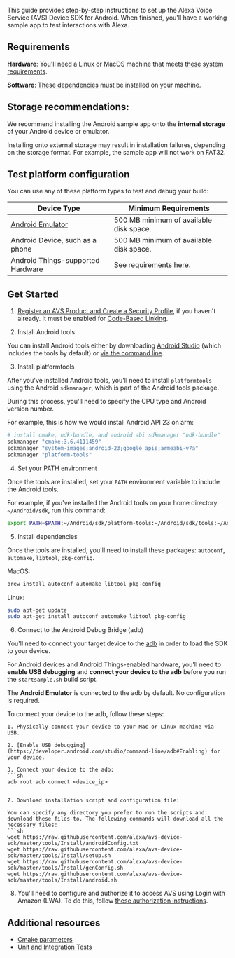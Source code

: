 This guide provides step-by-step instructions to set up the Alexa Voice Service (AVS) Device SDK for Android. When finished, you'll have a working sample app to test interactions with Alexa.

## Requirements

**Hardware**: You'll need a Linux or MacOS machine that meets [ these system requirements](https://developer.android.com/studio/#system-requirements-a-namerequirementsa).

**Software**: [These dependencies](https://github.com/alexa/avs-device-sdk/wiki/Dependencies#android-dependencies) must be installed on your machine.

## Storage recommendations:

We recommend installing the Android sample app onto the **internal storage** of your Android device or emulator.

Installing onto external storage may result in installation failures, depending on the storage format. For example, the sample app will not work on FAT32.

## Test platform configuration

You can use any of these platform types to test and debug your build:

| Device Type                                                           | Minimum Requirements                                                     |
|-----------------------------------------------------------------------|--------------------------------------------------------------------------|
| [Android Emulator](https://developer.android.com/studio/run/emulator) | 500 MB minimum of available disk space.                                  |
| Android Device, such as a phone                                       | 500 MB minimum of available disk space.                                  |
| Android Things-supported Hardware                                     | See requirements [here](https://developer.android.com/things/hardware/). |

## Get Started

1. [Register an AVS Product and Create a Security Profile](https://github.com/alexa/avs-device-sdk/wiki/Create-Security-Profile), if you haven't already. It must be enabled for [Code-Based Linking](https://developer.amazon.com/docs/alexa-voice-service/code-based-linking-other-platforms.html#step1).

2. Install Android tools

You can install Android tools either by downloading [Android Studio](https://developer.android.com/studio/#downloads) (which includes the tools by default) or [via the command line](https://developer.android.com/studio/#command-tools).

3. Install platformtools

After you've installed Android tools, you'll need to install `platformtools` using the Android `sdkmanager`, which is part of the Android tools package.

During this process, you'll need to specify the CPU type and Android version number.

For example, this is how we would install Android API 23 on arm:

```sh
# install cmake, ndk-bundle, and android abi sdkmanager "ndk-bundle"
sdkmanager "cmake;3.6.4111459"
sdkmanager "system-images;android-23;google_apis;armeabi-v7a"
sdkmanager "platform-tools"
```

4. Set your PATH environment

Once the tools are installed, set your `PATH` environment variable to include the Android tools.

For example, if you've installed the Android tools on your home directory `~/Android/sdk`, run this command:

```sh
export PATH=$PATH:~/Android/sdk/platform-tools:~/Android/sdk/tools:~/Android/sdk/tools/bin
```
5. Install dependencies

Once the tools are installed, you'll need to install these packages: `autoconf`, `automake`, `libtool`, `pkg-config`.

MacOS:

```sh
brew install autoconf automake libtool pkg-config
```
Linux:

```sh
sudo apt-get update
sudo apt-get install autoconf automake libtool pkg-config
```

6. Connect to the Android Debug Bridge (adb)

You'll need to connect your target device to the [adb](https://developer.android.com/studio/command-line/adb) in order to load the SDK to your device.

For Android devices and Android Things-enabled hardware, you'll need to **enable USB debugging** and **connect your device to the adb** before you run the `startsample.sh` build script.

The **Android Emulator** is connected to the adb by default. No configuration is required.

To connect your device to the adb, follow these steps:

    1. Physically connect your device to your Mac or Linux machine via USB.

    2. [Enable USB debugging](https://developer.android.com/studio/command-line/adb#Enabling) for your device.

    3. Connect your device to the adb:
    ```sh
    adb root adb connect <device_ip>
```

7. Download installation script and configuration file:

You can specify any directory you prefer to run the scripts and download these files to. The following commands will download all the necessary files:
```sh
wget https://raw.githubusercontent.com/alexa/avs-device-sdk/master/tools/Install/androidConfig.txt
wget https://raw.githubusercontent.com/alexa/avs-device-sdk/master/tools/Install/setup.sh
wget https://raw.githubusercontent.com/alexa/avs-device-sdk/master/tools/Install/genConfig.sh
wget https://raw.githubusercontent.com/alexa/avs-device-sdk/master/tools/Install/android.sh
```

8. You'll need to configure and authorize it to access AVS using Login with Amazon (LWA). To do this, follow [these authorization instructions](https://github.com/alexa/avs-device-sdk/wiki/Authorization#Android).

## Additional resources

* [Cmake parameters](https://github.com/alexa/avs-device-sdk/wiki/cmake-options)
* [Unit and Integration Tests](https://github.com/alexa/avs-device-sdk/wiki/Unit-and-Integration-Tests)  
